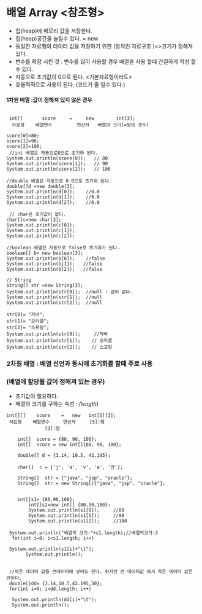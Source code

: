 # 배열 Array <참조형>
 * 힙(heap)에 메모리 값을 저장한다. 
 * 힙(heap)공간을 늘릴수 있다. = new 
 * 동일한 자료형의 데이터 값을 저장하기 위한 (정적인 자료구조 )=>크기가 정해져 있다.
 * 변수를 확장 시킨 것 : 변수를 많이 사용할 경우 배열을 사용 할때 간결하게 작성 할수 있다.
 * 자동으로 초기값이 0으로 된다. <기본자료형이라도>
 * 효율적적으로 사용이 된다. (코드가 줄 일수 있다.)
#### 1차원 배열 :값이 정해져 있지 않은 경우
``````

 int[]       score     =     new        int[3];
  자료형    배열변수         연산자   배열의 크기(=방의 갯수)

score[0]=80;
score[1]=90;
score[2]=100;
 //int 배열은 자동으로0으로 초기화 된다. 
System.out.println(score[0]);   // 80
System.out.println(score[1]);   // 90
System.out.println(score[2]);   // 100

//double 배열은 자동으로 0.0으로 초기화 된다. 
double[]d =new double[3];
System.out.println(d[0]);    //0.0
System.out.println(d[1]);    //0.0  
System.out.println(d[2]);    //0.0

 // char은 초기값이 없다.
char[]c=new char[3];		
System.out.println(c[0]);
System.out.println(c[1]);
System.out.println(c[2]);
		
//boolean 배열은 자동으로 false로 초기화가 된다. 
boolean[] b= new boolean[3];
System.out.println(b[0]);    //false
System.out.println(b[1]);	//false
System.out.println(b[2]);   //false
		
// String
String[] str =new String[3];
System.out.println(str[0]);  //null : 값이 없다. 
System.out.println(str[1]);  //null
System.out.println(str[2]);  //null
		
str[0]= "자바";
str[1]= "오라클";
str[2]= "스프링";
System.out.println(str[0]);     //자바
System.out.println(str[1]);    // 오라클
System.out.println(str[2]);    // 스프링

```````

### 2차원 배열 : 배열 선언과 동시에 초기화를 할때 주로 사용
###    (배열에 할당될 값이 정해져 있는 경우)
  
* 초기값이 필요하다.  
* 배열의 크기를 구하는 속성 : _(length)_
``````    
int[][]    score    =   new   int[5][3];
 자료형    배열변수     연산자     [5]:행
   		      [3]:열

    int[]  score = {80, 90, 100};
    int[]  score = new int[]{80, 90, 100};

    double[] d = {3.14, 10.5, 42.195};

    char[]  c = {'j', 'a', 'v', 'a', '안'};

    String[]  str = {"java", "jsp", "oracle"};
    String[]  str = new String[]{"java", "jsp", "oracle"};
    
    
    int[]s1= {80,90,100};
		int[]s2=new int[] {80,90,100};
		System.out.println(s1[0]);     //80
		System.out.println(s1[1]);     //90
		System.out.println(s1[2]);     //100
 
 System.out.println("배열의 크기:"+s1.length);//배열의크기:3
  for(int i=0; i<s1.length; i++)
 
 System.out.println(s1[i]+"\t");
	   System.out.println();
    
 
 //작은 데이터 값을 큰데이터에 넣어도 된다. 하지만 큰 데이터값 에서 작은 데이터 값은 안된다.  
 double[]dd= {3.14,10.5,42.195,50};
 for(int i=0; i<dd.length; i++)

  System.out.println(dd[i]+"\t");
  System.out.println();
	    	 

